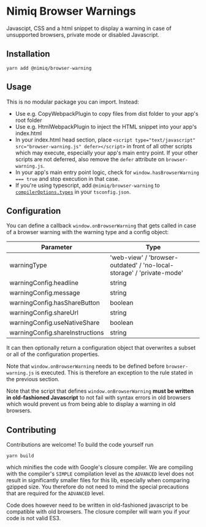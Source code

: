# Nimiq Browser Warnings

Javascipt, CSS and a html snippet to display a warning in case of unsupported browsers, private mode or disabled Javascript.

## Installation

```
yarn add @nimiq/browser-warning
```

## Usage

This is no modular package you can import. Instead:
* Use e.g. CopyWebpackPlugin to copy files from dist folder to your app's root folder
* Use e.g. HtmlWebpackPlugin to inject the HTML snippet into your app's index.html
* In your index.html head section, place `<script type="text/javascript" src="browser-warning.js" defer></script>` in
  front of all other scripts which may execute, especially your app's main entry point. If your other scripts are not
  deferred, also remove the `defer` attribute on `browser-warning.js`.
* In your app's main entry point logic, check for `window.hasBrowserWarning === true` and stop execution in that case.
* If you're using typescript, add `@nimiq/browser-warning` to
  [`compilerOptions.types`](https://www.typescriptlang.org/docs/handbook/tsconfig-json.html#types-typeroots-and-types)
  in your `tsconfig.json`.

## Configuration

You can define a callback `window.onBrowserWarning` that gets called in case of a browser warning with the warning type
and a config object:

|Parameter|Type|
|---------|----|
|warningType|'web-view' / 'browser-outdated' / 'no-local-storage' / 'private-mode'|
|warningConfig.headline|string|
|warningConfig.message|string|
|warningConfig.hasShareButton|boolean|
|warningConfig.shareUrl|string|
|warningConfig.useNativeShare|boolean|
|warningConfig.shareInstructions|string|

It can then optionally return a configuration object that overwrites a subset or all of the configuration properties.

Note that `window.onBrowserWarning` needs to be defined before `browser-warning.js` is executed. This is therefore an
exception to the rule stated in the previous section.

Note that the script that defines `window.onBrowserWarning` **must be written in old-fashioned Javascript** to not fail
with syntax errors in old browsers which would prevent us from being able to display a warning in old browsers.

## Contributing

Contributions are welcome! To build the code yourself run
```
yarn build
```
which minifies the code with Google's closure compiler. We are compiling with the compiler's `SIMPLE` compilation level
as the `ADVANCED` level does not result in significantly smaller files for this lib, especially when comparing gzipped
size. You therefore do not need to mind the special precautions that are required for the `ADVANCED` level.

Code does however need to be written in old-fashioned javascript to be compatible with old browsers. The closure
compiler will warn you if your code is not valid ES3.
